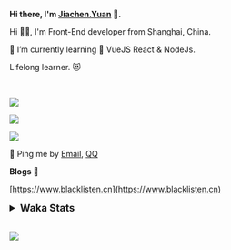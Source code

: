 <!-- <img align="right" src="https://github-readme-stats.vercel.app/api/top-langs/?username=blacklisten&layout=compact" /> -->

**Hi there, I'm [Jiachen.Yuan](https://www.blacklisten.cn) 👋.**

Hi 🙋‍♂️, I'm Front-End developer from Shanghai, China.

🌱 I’m currently learning 🥀 VueJS  React & NodeJs.

Lifelong learner. 😻

<br />

<img src="https://github-readme-stats.vercel.app/api/top-langs/?username=aaditkamat&layout=compact" /><br />

<img src="https://github-readme-stats.vercel.app/api?username=blacklisten&count_private=true&show_icons=true" /><br />

<img src="https://github-readme-stats.vercel.app/api/wakatime?username=blacklisten&layout=compact" /><br />



💬 Ping me by [Email](mailto:black_listen@163.com), [QQ](http://wpa.qq.com/msgrd?v=3&uin=756319278&site=%E5%9C%A8%E7%BA%BF%E5%AE%A2%E6%9C%8D&menu=yes)

<!-- I am Into , 🙏 -->

<!-- Javascript, Web Development, H5, MicroProgram, NodeJs, Electron... 😼 -->

<!--[![Top Langs](https://github-readme-stats.vercel.app/api/top-langs/?username=blacklisten&layout=compact)](https://github.com/anuraghazra/github-readme-stats)-->

<!--![ReadMe Card](https://github-readme-stats.vercel.app/api?username=blacklisten&show_icons=true&theme=radical)-->

**Blogs 🌱**

[https://www.blacklisten.cn](https://www.blacklisten.cn)

<details>
 <summary style="font-size:1.25em"><strong>Waka Stats </strong></summary><br>
<!--START_SECTION:waka-->
![Profile Views](http://img.shields.io/badge/Profile%20Views-1-blue)

**🐱 My GitHub Data** 

> 🏆 64 Contributions in the Year 2021
 > 
> 📦 257.5 kB Used in GitHub's Storage 
 > 
> 💼 Opted to Hire
 > 
> 📜 48 Public Repositories 
 > 
> 🔑 4 Private Repositories  
 > 
**I'm an Early 🐤** 

```text
🌞 Morning    17 commits     ██░░░░░░░░░░░░░░░░░░░░░░░   8.37% 
🌆 Daytime    120 commits    ██████████████░░░░░░░░░░░   59.11% 
🌃 Evening    65 commits     ████████░░░░░░░░░░░░░░░░░   32.02% 
🌙 Night      1 commits      ░░░░░░░░░░░░░░░░░░░░░░░░░   0.49%

```
📅 **I'm Most Productive on Thursday** 

```text
Monday       46 commits     █████░░░░░░░░░░░░░░░░░░░░   22.66% 
Tuesday      23 commits     ██░░░░░░░░░░░░░░░░░░░░░░░   11.33% 
Wednesday    41 commits     █████░░░░░░░░░░░░░░░░░░░░   20.2% 
Thursday     53 commits     ██████░░░░░░░░░░░░░░░░░░░   26.11% 
Friday       34 commits     ████░░░░░░░░░░░░░░░░░░░░░   16.75% 
Saturday     4 commits      ░░░░░░░░░░░░░░░░░░░░░░░░░   1.97% 
Sunday       2 commits      ░░░░░░░░░░░░░░░░░░░░░░░░░   0.99%

```


📊 **This Week I Spent My Time On** 

```text
⌚︎ Time Zone: Asia/Shanghai

💬 Programming Languages: 
JavaScript               3 hrs 49 mins       ██████████░░░░░░░░░░░░░░░   43.47% 
HTML                     1 hr 32 mins        ████░░░░░░░░░░░░░░░░░░░░░   17.51% 
TypeScript               1 hr 14 mins        ███░░░░░░░░░░░░░░░░░░░░░░   14.17% 
JSON                     54 mins             ██░░░░░░░░░░░░░░░░░░░░░░░   10.33% 
Vue.js                   42 mins             ██░░░░░░░░░░░░░░░░░░░░░░░   8.06%

🔥 Editors: 
VS Code                  8 hrs 47 mins       █████████████████████████   100.0%

🐱‍💻 Projects: 
leetcode-learning        2 hrs 54 mins       ████████░░░░░░░░░░░░░░░░░   33.12% 
learning                 2 hrs 52 mins       ████████░░░░░░░░░░░░░░░░░   32.69% 
enterprise-sales-admin   1 hr 15 mins        ███░░░░░░░░░░░░░░░░░░░░░░   14.33% 
business-ui              39 mins             ██░░░░░░░░░░░░░░░░░░░░░░░   7.57% 
wxui-for-lerna           31 mins             █░░░░░░░░░░░░░░░░░░░░░░░░   5.9%

💻 Operating System: 
Mac                      8 hrs 47 mins       █████████████████████████   100.0%

```

**I Mostly Code in JavaScript** 

```text
JavaScript               18 repos            ███████████░░░░░░░░░░░░░░   43.9% 
Vue                      11 repos            ██████░░░░░░░░░░░░░░░░░░░   26.83% 
TypeScript               5 repos             ███░░░░░░░░░░░░░░░░░░░░░░   12.2% 
HTML                     4 repos             ██░░░░░░░░░░░░░░░░░░░░░░░   9.76% 
CSS                      1 repo              ░░░░░░░░░░░░░░░░░░░░░░░░░   2.44%

```


**Timeline**

![Chart not found](https://raw.githubusercontent.com/blacklisten/blacklisten/master/charts/bar_graph.png) 


 Last Updated on 26/09/2021
<!--END_SECTION:waka-->
</details>

<br />

<!--
**blacklisten/blacklisten** is a ✨ _special_ ✨ repository because its `README.md` (this file) appears on your GitHub profile.

Here are some ideas to get you started:

- 🔭 I’m currently working on ...
- 🌱 I’m currently learning ...
- 👯 I’m looking to collaborate on ...
- 🤔 I’m looking for help with ...
- 💬 Ask me about ...
- 📫 How to reach me: ...
- 😄 Pronouns: ...
- ⚡ Fun fact: ...
-->

![](http://profile-counter.glitch.me/blacklisten/count.svg)
